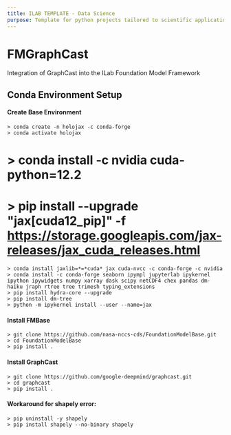 ```yaml
---
title: ILAB TEMPLATE - Data Science
purpose: Template for python projects tailored to scientific applications (e.g., machine model)
---
```


# FMGraphCast

Integration of GraphCast into the ILab Foundation Model Framework

## Conda Environment Setup

#### Create Base Environment
    > conda create -n holojax -c conda-forge 
    > conda activate holojax
  #  > conda install -c nvidia cuda-python=12.2
  #  > pip install --upgrade "jax[cuda12_pip]" -f https://storage.googleapis.com/jax-releases/jax_cuda_releases.html
    > conda install jaxlib=*=*cuda* jax cuda-nvcc -c conda-forge -c nvidia
    > conda install -c conda-forge seaborn ipympl jupyterlab ipykernel ipython ipywidgets numpy xarray dask scipy netCDF4 chex pandas dm-haiku jraph rtree tree trimesh typing_extensions 
    > pip install hydra-core --upgrade
    > pip install dm-tree
    > python -m ipykernel install --user --name=jax


#### Install FMBase
    > git clone https://github.com/nasa-nccs-cds/FoundationModelBase.git
    > cd FoundationModelBase
    > pip install .

#### Install GraphCast
    > git clone https://github.com/google-deepmind/graphcast.git
    > cd graphcast
    > pip install .

#### Workaround for shapely error:
    > pip uninstall -y shapely
    > pip install shapely --no-binary shapely